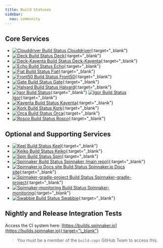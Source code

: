 ```yaml
---
title: Build Statuses
sidebar:
  nav: community
---
```


## Core Services

* [![Clouddriver Build Status](https://api.travis-ci.org/spinnaker/clouddriver.svg?branch=master) Clouddriver](https://travis-ci.org/spinnaker/clouddriver){:target="\_blank"}
* [![Deck Build Status](https://api.travis-ci.org/spinnaker/deck.svg?branch=master) Deck](https://travis-ci.org/spinnaker/deck){:target="\_blank"}
* [![Deck-Kayenta Build Status](https://api.travis-ci.org/spinnaker/deck-kayenta.svg?branch=master) Deck-Kayenta](https://travis-ci.org/spinnaker/deck-kayenta){:target="\_blank"}
* [![Echo Build Status](https://api.travis-ci.org/spinnaker/echo.svg?branch=master) Echo](https://travis-ci.org/spinnaker/echo){:target="\_blank"}
* [![Fiat Build Status](https://api.travis-ci.org/spinnaker/fiat.svg?branch=master) Fiat](https://travis-ci.org/spinnaker/fiat){:target="\_blank"}
* [![Front50 Build Status](https://api.travis-ci.org/spinnaker/front50.svg?branch=master) Front50](https://travis-ci.org/spinnaker/front50){:target="\_blank"}
* [![Gate Build Status](https://api.travis-ci.org/spinnaker/gate.svg?branch=master) Gate](https://travis-ci.org/spinnaker/gate){:target="\_blank"}
* [![Halyard Build Status](https://api.travis-ci.org/spinnaker/halyard.svg?branch=master) Halyard](https://travis-ci.org/spinnaker/halyard){:target="\_blank"}
* [![Igor Build Status](https://github.com/spinnaker/igor/workflows/Igor%20CI/badge.svg)](https://github.com/spinnaker/igor/actions?query=workflow%3A%22Igor+CI%22+branch%3Amaster){:target="\_blank"} [![Igor Build Status](https://api.travis-ci.org/spinnaker/igor.svg?branch=master) Igor](https://travis-ci.org/spinnaker/igor){:target="\_blank"}
* [![Kayenta Build Status](https://api.travis-ci.org/spinnaker/kayenta.svg?branch=master) Kayenta](https://travis-ci.org/spinnaker/kayenta){:target="\_blank"}
* [![Kork Build Status](https://api.travis-ci.org/spinnaker/kork.svg?branch=master) Kork](https://travis-ci.org/spinnaker/kork){:target="\_blank"}
* [![Orca Build Status](https://api.travis-ci.org/spinnaker/orca.svg?branch=master) Orca](https://travis-ci.org/spinnaker/orca){:target="\_blank"}
* [![Rosco Build Status](https://api.travis-ci.org/spinnaker/rosco.svg?branch=master) Rosco](https://travis-ci.org/spinnaker/rosco){:target="\_blank"}

## Optional and Supporting Services

* [![Keel Build Status](https://api.travis-ci.org/spinnaker/keel.svg?branch=master) Keel](https://travis-ci.org/spinnaker/keel){:target="\_blank"}
* [![Keiko Build Status](https://api.travis-ci.org/spinnaker/keiko.svg?branch=master) Keiko](https://travis-ci.org/spinnaker/keiko){:target="\_blank"}
* [![Spin Build Status](https://api.travis-ci.org/spinnaker/spin.svg?branch=master) Spin](https://travis-ci.org/spinnaker/spin){:target="\_blank"}
* [![Spinnaker Build Status](https://api.travis-ci.org/spinnaker/spinnaker.svg?branch=master) Spinnaker (main repo)](https://travis-ci.org/spinnaker/spinnaker){:target="\_blank"}
* [![Spinnaker.io Docs site Build Status](https://api.travis-ci.org/spinnaker/spinnaker.github.io.svg?branch=master) Spinnaker.io Docs site](https://travis-ci.org/spinnaker/spinnaker.github.io){:target="\_blank"}
* [![Spinnaker-gradle-project Build Status](https://api.travis-ci.org/spinnaker/spinnaker-gradle-project.svg?branch=master) Spinnaker-gradle-project](https://travis-ci.org/spinnaker/spinnaker-gradle-project){:target="\_blank"}
* [![Spinnaker-monitoring Build Status](https://api.travis-ci.org/spinnaker/spinnaker-monitoring.svg?branch=master) Spinnaker-monitoring](https://travis-ci.org/spinnaker/spinnaker-monitoring){:target="\_blank"}
* [![Swabbie Build Status](https://api.travis-ci.org/spinnaker/swabbie.svg?branch=master) Swabbie](https://travis-ci.org/spinnaker/swabbie){:target="\_blank"}


## Nightly and Release Integration Tests

Access the CI system here: [https://builds.spinnaker.io](https://builds.spinnaker.io){:target="\_blank"}

> You must be a member of the `build-cops` GitHub Team to access this.
